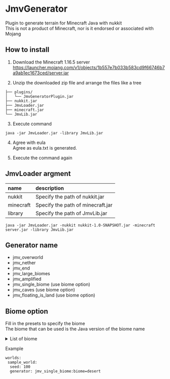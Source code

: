 # JmvGenerator

Plugin to generate terrain for Minecraft Java with nukkit  
This is not a product of Minecraft, nor is it endorsed or associated with Mojang

## How to install
1. Download the Minecraft 1.16.5 server  
https://launcher.mojang.com/v1/objects/1b557e7b033b583cd9f66746b7a9ab1ec1673ced/server.jar

2. Unzip the downloaded zip file and arrange the files like a tree
```
├── plugins/
│   └── JmvGeneratorPlugin.jar
├── nukkit.jar
├── JmvLoader.jar
├── minecraft.jar
└── JmvLib.jar
```

3. Execute command
```
java -jar JmvLoader.jar -library JmvLib.jar
```

4. Agree with eula  
Agree as eula.txt is generated.

5. Execute the command again

## JmvLoader argment
|name|description|
|:-----------|:-----------|
|nukkit|Specify the path of nukkit.jar|
|minecraft|Specify the path of minecraft.jar|
|library|Specify the path of JmvLib.jar|
```
java -jar JmvLoader.jar -nukkit nukkit-1.0-SNAPSHOT.jar -minecraft server.jar -library JmvLib.jar
```

## Generator name
- jmv_overworld
- jmv_nether
- jmv_end
- jmv_large_biomes
- jmv_amplified
- jmv_single_biome (use biome option)
- jmv_caves (use biome option)
- jmv_floating_is_land (use biome option)

## Biome option
Fill in the presets to specify the biome  
The biome that can be used is the Java version of the biome name
<details>
 <summary>
  List of biome
 </summary>  
 <ul>
  <li>ocean
  <li>plains
  <li>desert
  <li>mountains
  <li>forest
  <li>taiga
  <li>swamp
  <li>river
  <li>nether_wastes
  <li>the_end
  <li>frozen_ocean
  <li>frozen_river
  <li>snowy_tundra
  <li>snowy_mountains
  <li>mushroom_fields
  <li>mushroom_field_shore
  <li>beach
  <li>desert_hills
  <li>wooded_hills
  <li>taiga_hills
  <li>mountain_edge
  <li>jungle
  <li>jungle_hills
  <li>jungle_edge
  <li>deep_ocean
  <li>stone_shore
  <li>snowy_beach
  <li>birch_forest
  <li>birch_forest_hills
  <li>dark_forest
  <li>snowy_taiga
  <li>snowy_taiga_hills
  <li>giant_tree_taiga
  <li>giant_tree_taiga_hills
  <li>wooded_mountains
  <li>savanna
  <li>savanna_plateau
  <li>badlands
  <li>wooded_badlands_plateau
  <li>badlands_plateau
  <li>warm_ocean
  <li>lukewarm_ocean
  <li>cold_ocean
  <li>deep_warm_ocean
  <li>deep_lukewarm_ocean
  <li>deep_cold_ocean
  <li>deep_frozen_ocean
  <li>legacy_frozen_ocean
  <li>bamboo_jungle
  <li>bamboo_jungle_hills
  <li>sunflower_plains
  <li>desert_lakes
  <li>gravelly_mountains
  <li>flower_forest
  <li>taiga_mountains
  <li>swamp_hills
  <li>ice_spikes
  <li>modified_jungle
  <li>modified_jungle_edge
  <li>tall_birch_forest
  <li>tall_birch_hills
  <li>dark_forest_hills
  <li>snowy_taiga_mountains
  <li>giant_spruce_taiga
  <li>giant_spruce_taiga_hills
  <li>modified_gravelly_mountains
  <li>shattered_savanna
  <li>shattered_savanna_plateau
  <li>eroded_badlands
  <li>modified_wooded_badlands_plateau
  <li>modified_badlands_plateau
  <li>soul_sand_valley
  <li>crimson_forest
  <li>warped_forest
  <li>basalt_deltas
  <li>small_end_islands
  <li>end_midlands
  <li>end_highlands
  <li>end_barrens
  <li>the_void
 </ul>
</details>

Example
```
worlds:
 sample_world:
  seed: 100
  generator: jmv_single_biome:biome=desert
```
